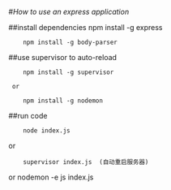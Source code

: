 #*How to use an express application*

##install dependencies
        npm install -g express
   
        npm install -g body-parser

##use supervisor to auto-reload

        npm install -g supervisor

     or

        npm install -g nodemon


##run code

        node index.js

or

        supervisor index.js  (自动重启服务器)

or
        nodemon -e js  index.js


